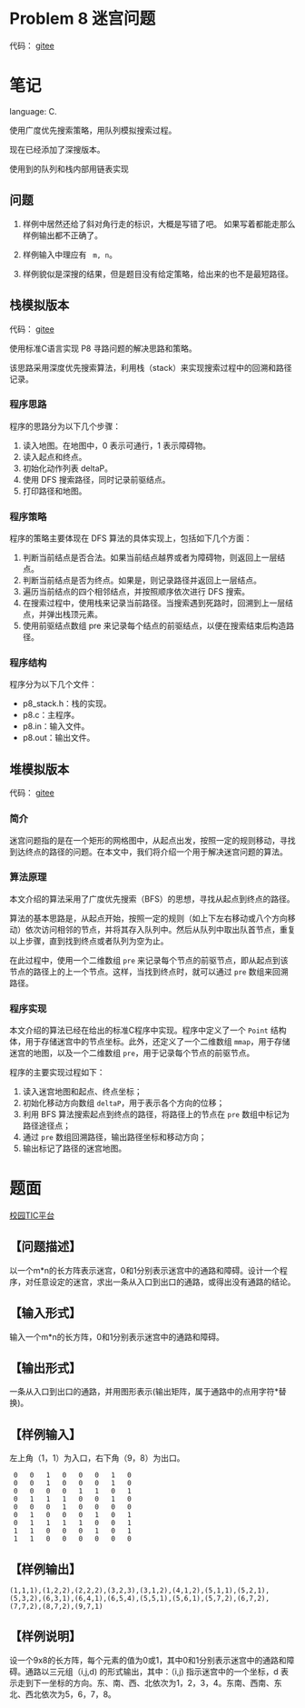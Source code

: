 
# Problem 8 迷宫问题

代码：
[gitee](https://gitee.com/Qzx3337/data-structure-course/tree/master/Lecture2/Problem8)

# 笔记

language: C.

使用广度优先搜索策略，用队列模拟搜索过程。

现在已经添加了深搜版本。

使用到的队列和栈内部用链表实现


## 问题

1. 样例中居然还给了斜对角行走的标识，大概是写错了吧。
    如果写着都能走那么样例输出都不正确了。

2. 样例输入中理应有 ``` m, n```。

3. 样例貌似是深搜的结果，但是题目没有给定策略，给出来的也不是最短路径。


## 栈模拟版本

代码：
[gitee](https://gitee.com/Qzx3337/data-structure-course/tree/master/Lecture2/Problem8/Problem8_stack)

使用标准C语言实现 P8 寻路问题的解决思路和策略。

该思路采用深度优先搜索算法，利用栈（stack）来实现搜索过程中的回溯和路径记录。

### 程序思路

程序的思路分为以下几个步骤：

1. 读入地图。在地图中，0 表示可通行，1 表示障碍物。
2. 读入起点和终点。
3. 初始化动作列表 deltaP。
4. 使用 DFS 搜索路径，同时记录前驱结点。
5. 打印路径和地图。

### 程序策略

程序的策略主要体现在 DFS 算法的具体实现上，包括如下几个方面：

1. 判断当前结点是否合法。如果当前结点越界或者为障碍物，则返回上一层结点。
2. 判断当前结点是否为终点。如果是，则记录路径并返回上一层结点。
3. 遍历当前结点的四个相邻结点，并按照顺序依次进行 DFS 搜索。
4. 在搜索过程中，使用栈来记录当前路径。当搜索遇到死路时，回溯到上一层结点，并弹出栈顶元素。
5. 使用前驱结点数组 pre 来记录每个结点的前驱结点，以便在搜索结束后构造路径。

### 程序结构

程序分为以下几个文件：

- p8_stack.h：栈的实现。
- p8.c：主程序。
- p8.in：输入文件。
- p8.out：输出文件。

## 堆模拟版本

代码：
[gitee](https://gitee.com/Qzx3337/data-structure-course/tree/master/Lecture2/Problem8/Problem8_queue)

### 简介

迷宫问题指的是在一个矩形的网格图中，从起点出发，按照一定的规则移动，寻找到达终点的路径的问题。在本文中，我们将介绍一个用于解决迷宫问题的算法。

### 算法原理

本文介绍的算法采用了广度优先搜索（BFS）的思想，寻找从起点到终点的路径。

算法的基本思路是，从起点开始，按照一定的规则（如上下左右移动或八个方向移动）依次访问相邻的节点，并将其存入队列中。然后从队列中取出队首节点，重复以上步骤，直到找到终点或者队列为空为止。

在此过程中，使用一个二维数组 `pre` 来记录每个节点的前驱节点，即从起点到该节点的路径上的上一个节点。这样，当找到终点时，就可以通过 `pre` 数组来回溯路径。

### 程序实现

本文介绍的算法已经在给出的标准C程序中实现。程序中定义了一个 `Point` 结构体，用于存储迷宫中的节点坐标。此外，还定义了一个二维数组 `mmap`，用于存储迷宫的地图，以及一个二维数组 `pre`，用于记录每个节点的前驱节点。

程序的主要实现过程如下：

1. 读入迷宫地图和起点、终点坐标；
2. 初始化移动方向数组 `deltaP`，用于表示各个方向的位移；
3. 利用 BFS 算法搜索起点到终点的路径，将路径上的节点在 `pre` 数组中标记为路径途径点；
4. 通过 `pre` 数组回溯路径，输出路径坐标和移动方向；
5. 输出标记了路径的迷宫地图。



# 题面

[校园TIC平台](https://itc.hzau.edu.cn/assignment/fileUploadList.jsp?proNum=2&courseID=6&assignID=4940&libCenter=false)

## 【问题描述】
以一个m*n的长方阵表示迷宫，0和1分别表示迷宫中的通路和障碍。设计一个程序，对任意设定的迷宫，求出一条从入口到出口的通路，或得出没有通路的结论。

## 【输入形式】
输入一个m*n的长方阵，0和1分别表示迷宫中的通路和障碍。

## 【输出形式】
一条从入口到出口的通路，并用图形表示(输出矩阵，属于通路中的点用字符*替换)。

## 【样例输入】

左上角（1，1）为入口，右下角（9，8）为出口。

```
 0	 0	 1	 0	 0	 0	 1	 0
 0	 0	 1	 0	 0	 0	 1	 0
 0	 0	 0	 0	 1	 1	 0	 1
 0	 1	 1	 1	 0	 0	 1	 0
 0	 0	 0	 1	 0	 0	 0	 0
 0	 1	 0	 0	 0	 1	 0	 1
 0	 1	 1	 1	 1	 0	 0	 1
 1	 1	 0	 0	 0	 1	 0	 1
 1	 1	 0	 0	 0	 0	 0	 0
```

## 【样例输出】

```
(1,1,1),(1,2,2),(2,2,2),(3,2,3),(3,1,2),(4,1,2),(5,1,1),(5,2,1),(5,3,2),(6,3,1),(6,4,1),(6,5,4),(5,5,1),(5,6,1),(5,7,2),(6,7,2),(7,7,2),(8,7,2),(9,7,1)
```

## 【样例说明】
设一个9x8的长方阵，每个元素的值为0或1，其中0和1分别表示迷宫中的通路和障碍。通路以三元组（i,j,d) 的形式输出，其中：（i,j) 指示迷宫中的一个坐标，d 表示走到下一坐标的方向。东、南、西、北依次为1，2，3，4。东南、西南、东北、西北依次为5，6，7，8。



